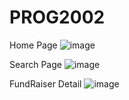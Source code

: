 # PROG2002

Home Page
![image](https://github.com/user-attachments/assets/0ed8d81e-5afa-4579-9e42-3feaebd29520)

Search Page
![image](https://github.com/user-attachments/assets/f9dc7729-4e25-4cb9-b44d-5796c62458de)

FundRaiser Detail
![image](https://github.com/user-attachments/assets/0b729884-10b6-423f-a19d-d668a71dc1b6)

